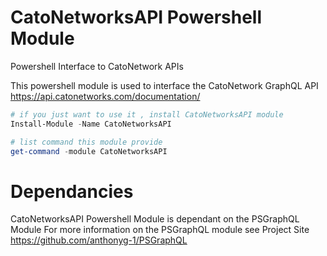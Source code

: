 # CatoNetworksAPI Powershell Module
Powershell Interface to CatoNetwork APIs

This powershell module is used to interface the CatoNetwork GraphQL API https://api.catonetworks.com/documentation/

```Powershell
# if you just want to use it , install CatoNetworksAPI module
Install-Module -Name CatoNetworksAPI

# list command this module provide 
get-command -module CatoNetworksAPI
```

# Dependancies
CatoNetworksAPI Powershell Module is dependant on the PSGraphQL Module
For more information on the PSGraphQL module see Project Site https://github.com/anthonyg-1/PSGraphQL
